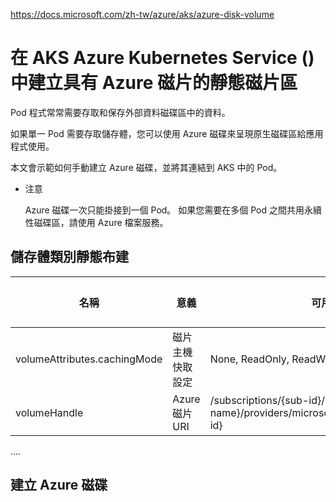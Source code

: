 https://docs.microsoft.com/zh-tw/azure/aks/azure-disk-volume

# 在 AKS Azure Kubernetes Service () 中建立具有 Azure 磁片的靜態磁片區

Pod 程式常常需要存取和保存外部資料磁碟區中的資料。 

如果單一 Pod 需要存取儲存體，您可以使用 Azure 磁碟來呈現原生磁碟區給應用程式使用。 

本文會示範如何手動建立 Azure 磁碟，並將其連結到 AKS 中的 Pod。

* 注意

  Azure 磁碟一次只能掛接到一個 Pod。 如果您需要在多個 Pod 之間共用永續性磁碟區，請使用 Azure 檔案服務。
 
 
 
## 儲存體類別靜態布建

| 名稱	| 意義	| 可用值	| 強制性	| 預設值 |
|  ----  | ----  |  ----  | ----  | ----  |
| volumeAttributes.cachingMode	| 磁片主機快取設定	| None, ReadOnly, ReadWrite	| 否		| 預設值 |
| volumeHandle | Azure 磁片 URI | /subscriptions/{sub-id}/resourcegroups/{group-name}/providers/microsoft.compute/disks/{disk-id} | 是 | N/A |
....

## 建立 Azure 磁碟
